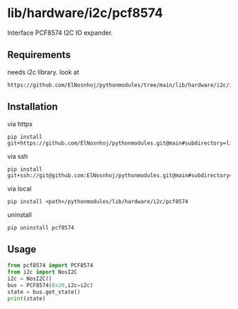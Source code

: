 # lib/hardware/i2c/pcf8574

Interface PCF8574 I2C IO expander.

## Requirements
needs i2c library. look at 
```
https://github.com/ElNosnhoj/pythonmodules/tree/main/lib/hardware/i2c/i2c
```

## Installation
via https
```
pip install git+https://github.com/ElNosnhoj/pythonmodules.git@main#subdirectory=lib/hardware/i2c/pcf8574
```

via ssh
```
pip install git+ssh://git@github.com:ElNosnhoj/pythonmodules.git@main#subdirectory=lib/hardware/i2c/pcf8574
```

via local
```
pip install <path>/pythonmodules/lib/hardware/i2c/pcf8574
```

uninstall
```
pip uninstall pcf8574
```

## Usage
```python
from pcf8574 import PCF8574
from i2c import NosI2C
i2c = NosI2C()
bus = PCF8574(0x20,i2c=i2c)
state = bus.get_state()
print(state)
```


